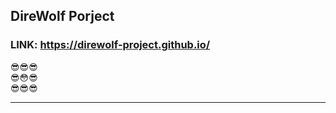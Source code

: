 ## DireWolf Porject

### LINK: https://direwolf-project.github.io/

:sunglasses::sunglasses::sunglasses: <br>
:sunglasses::flushed::sunglasses: <br>
:sunglasses::sunglasses::sunglasses: <br>

---



